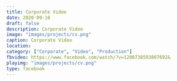 ```yaml
---
title: Corporate Video
date: 2020-09-18
draft: false
description: Corporate Video
image: "images/projects/cv.png"
caption: Corporate Video
location: 
category: ["Corporate", "Video", "Production"]
fbvideo: https://www.facebook.com/watch/?v=1200738593807692&
playimg: "images/projects/cv.png"
type: facebook
---
```

